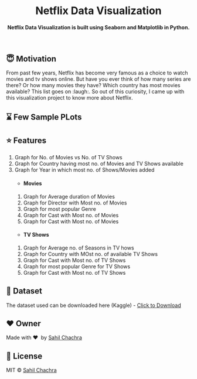 <h1 align="center">Netflix Data Visualization</h1>

<div align= "center">
  <h4>Netflix Data Visualization is built using Seaborn and Matplotlib in Python.</h4>
</div>

&nbsp;&nbsp;&nbsp;&nbsp;&nbsp;&nbsp;&nbsp;&nbsp;&nbsp;&nbsp;&nbsp;&nbsp;&nbsp;&nbsp;&nbsp;&nbsp;&nbsp;&nbsp;&nbsp;&nbsp;&nbsp;&nbsp;&nbsp;&nbsp;&nbsp;&nbsp;&nbsp;&nbsp;&nbsp;&nbsp;

## :innocent: Motivation
From past few years, Netflix has become very famous as a choice to watch movies and tv shows online. But have you ever think of how many series are there? Or how many movies they have? Which country has most movies available? This list goes on :laugh:. So out of this curiosity, I came up with this visualization project to know more about Netflix. 

 
## :hourglass: Few Sample PLots


## :star: Features
<ol>
    <li>Graph for No. of Movies vs No. of TV Shows</li>
    <li>Graph for Country having most no. of Movies and TV Shows available</li>
    <li>Graph for Year in which most no. of Shows/Movies added</li>
    <ul><li><H4>Movies</H4></li></ul>
        <ol>
            <li>Graph for Average duration of Movies</li>
            <li>Graph for Director with Most no. of Movies</li>
            <li>Graph for most popular Genre</li>
            <li>Graph for Cast with Most no. of Movies</li>
            <li>Graph for Cast with Most no. of Movies</li>
        </ol>
        <ul><li><H4>TV Shows</H4></li></ul>
        <ol>
            <li>Graph for Average no. of Seasons in TV hows</li>
            <li>Graph for Country with MOst no. of available TV Shows</li>
            <li>Graph for Cast with Most no. of TV Shows</li>
            <li>Graph for most popular Genre for TV Shows</li>
            <li>Graph for Cast with Most no. of TV Shows</li>
        </ol>
</ol>


## :file_folder: Dataset
The dataset used can be downloaded here (Kaggle) - [Click to Download](https://www.kaggle.com/shivamb/netflix-shows)

## :heart: Owner
Made with :heart:&nbsp;  by [Sahil Chachra](https://github.com/SahilChachra)

## :eyes: License
MIT © [Sahil Chachra]()
